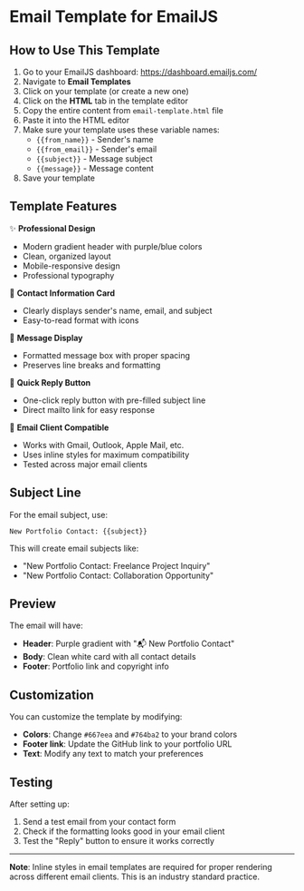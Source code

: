 # Email Template for EmailJS

## How to Use This Template

1. Go to your EmailJS dashboard: https://dashboard.emailjs.com/
2. Navigate to **Email Templates**
3. Click on your template (or create a new one)
4. Click on the **HTML** tab in the template editor
5. Copy the entire content from `email-template.html` file
6. Paste it into the HTML editor
7. Make sure your template uses these variable names:
   - `{{from_name}}` - Sender's name
   - `{{from_email}}` - Sender's email
   - `{{subject}}` - Message subject
   - `{{message}}` - Message content
8. Save your template

## Template Features

✨ **Professional Design**
- Modern gradient header with purple/blue colors
- Clean, organized layout
- Mobile-responsive design
- Professional typography

📧 **Contact Information Card**
- Clearly displays sender's name, email, and subject
- Easy-to-read format with icons

💬 **Message Display**
- Formatted message box with proper spacing
- Preserves line breaks and formatting

🔘 **Quick Reply Button**
- One-click reply button with pre-filled subject line
- Direct mailto link for easy response

📱 **Email Client Compatible**
- Works with Gmail, Outlook, Apple Mail, etc.
- Uses inline styles for maximum compatibility
- Tested across major email clients

## Subject Line

For the email subject, use:
```
New Portfolio Contact: {{subject}}
```

This will create email subjects like:
- "New Portfolio Contact: Freelance Project Inquiry"
- "New Portfolio Contact: Collaboration Opportunity"

## Preview

The email will have:
- **Header**: Purple gradient with "📬 New Portfolio Contact"
- **Body**: Clean white card with all contact details
- **Footer**: Portfolio link and copyright info

## Customization

You can customize the template by modifying:
- **Colors**: Change `#667eea` and `#764ba2` to your brand colors
- **Footer link**: Update the GitHub link to your portfolio URL
- **Text**: Modify any text to match your preferences

## Testing

After setting up:
1. Send a test email from your contact form
2. Check if the formatting looks good in your email client
3. Test the "Reply" button to ensure it works correctly

---

**Note**: Inline styles in email templates are required for proper rendering across different email clients. This is an industry standard practice.